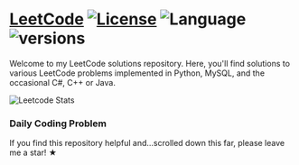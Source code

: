 # [LeetCode](https://leetcode.com/problemset/algorithms/) [![License](https://img.shields.io/badge/license-MIT-blue.svg)](LICENSE.md) ![Language](https://img.shields.io/badge/language-Python%20%2F%20MySQL%20%2F%20C%2B%2B-blue.svg) ![versions](https://img.shields.io/pypi/pyversions/pybadges.svg)
Welcome to my LeetCode solutions repository. Here, you'll find solutions to various LeetCode problems implemented in Python, MySQL, and the occasional C#, C++ or Java.

![Leetcode Stats](https://leetcard.jacoblin.cool/salma2vec?ext=activity)

### Daily Coding Problem
If you find this repository helpful and...scrolled down this far, please leave me a star! &#9733;



